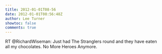 ```yaml
---
title: 2012-01-01T08-56
date: 2012-01-01T08:56:48Z
author: Lee Turner
showtoc: false
comments: true
---
```


RT @RichardWiseman: Just had The Stranglers round and they have eaten all my chocolates. No More Heroes Anymore.

